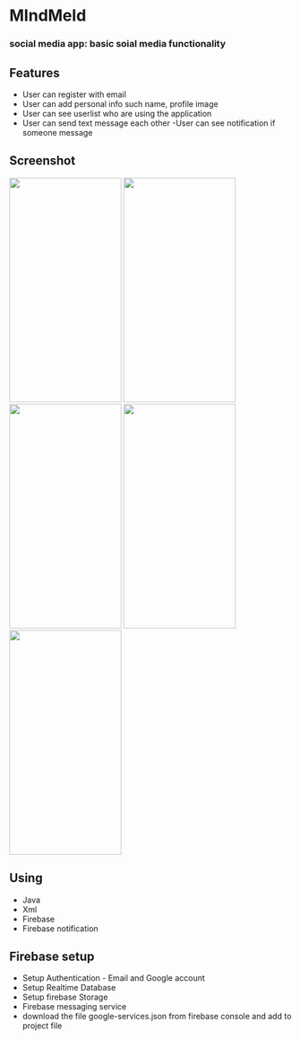 # MIndMeld
### social media app: basic soial media functionality
## Features
- User can register with email
- User can add personal info such name, profile image
- User can see userlist who are using the application
- User can send text message each other
-User can see notification if someone message
## Screenshot
<img src="https://github.com/mikyascodes/mindmeld-android-app/assets/103492500/be9838d2-ef02-4685-817e-a56bdf730743" width=200 height=400/>
<img src="https://github.com/mikyascodes/mindmeld-android-app/assets/103492500/c179361e-e48a-4a17-84c3-63de423581db" width=200 height=400/>
<img src="https://github.com/mikyascodes/mindmeld-android-app/assets/103492500/907e5d78-01a1-406f-8afa-20b766cd9df2" width=200 height=400/>
<img src="https://github.com/mikyascodes/mindmeld-android-app/assets/103492500/03a68ad2-eb99-46d0-a402-9b35cf26ab0a" width=200 height=400/>
<img src="https://github.com/mikyascodes/mindmeld-android-app/assets/103492500/7d5589ae-4f1a-4fa9-a541-dd16791ebff9"width=200 height=400/>

## Using
- Java
- Xml
- Firebase
- Firebase notification
## Firebase setup
- Setup Authentication - Email and Google account
- Setup Realtime Database
- Setup firebase Storage
- Firebase messaging service
- download the file google-services.json from firebase console and add to project file

